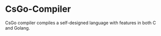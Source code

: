 # CsGo-Compiler
CsGo compiler compiles a self-designed language with features in both C and Golang.

